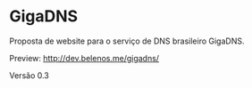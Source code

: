 # GigaDNS

Proposta de website para o serviço de DNS brasileiro GigaDNS.

Preview: http://dev.belenos.me/gigadns/

Versão 0.3
